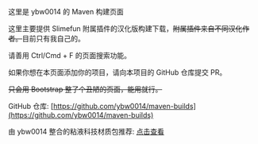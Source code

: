 这里是 ybw0014 的 Maven 构建页面

这里主要提供 Slimefun 附属插件的汉化版构建下载，~~附属插件来自不同汉化作者。~~目前只有我自己的。

请善用 Ctrl/Cmd + F 的页面搜索功能。

如果你想在本页面添加你的项目，请向本项目的 GitHub 仓库提交 PR。

~~只会用 Bootstrap 整了个丑陋的页面，能用就行。~~

GitHub 仓库: [https://github.com/ybw0014/maven-builds](https://github.com/ybw0014/maven-builds)

由 ybw0014 整合的粘液科技材质包推荐: [点击查看](https://ybw0014.net/post/guizhancraft-resource-pack)
